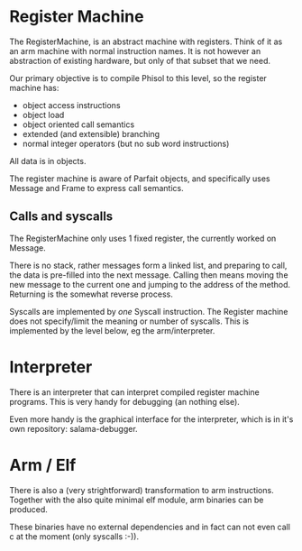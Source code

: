 Register Machine
================

The RegisterMachine, is an abstract machine with registers. Think of it as an arm machine with
normal instruction names. It is not however an abstraction of existing hardware, but only
of that subset that we need.

Our primary objective is to compile Phisol to this level, so the register machine has:
- object access instructions
- object load
- object oriented call semantics
- extended (and extensible) branching
- normal integer operators (but no sub word instructions)

All data is in objects.

The register machine is aware of Parfait objects, and specifically uses Message and Frame to
express call semantics.

Calls and syscalls
------------------

The RegisterMachine only uses 1 fixed register, the currently worked on Message.

There is no stack, rather messages form a linked list, and preparing to call, the data is pre-filled
into the next message. Calling then means moving the new message to the current one and jumping
to the address of the method. Returning is the somewhat reverse process.

Syscalls are implemented by *one* Syscall instruction. The Register machine does not specify/limit
the meaning or number of syscalls. This is implemented by the level below, eg the arm/interpreter.

Interpreter
===========

There is an interpreter that can interpret compiled register machine programs.
This is very handy for debugging (an nothing else).

Even more handy is the graphical interface for the interpreter, which is in it's own repository:
salama-debugger.

Arm / Elf
=========

There is also a (very strightforward) transformation to arm instructions.
Together with the also quite minimal elf module, arm binaries can be produced.

These binaries have no external dependencies and in fact can not even call c at the moment
(only syscalls :-)).
